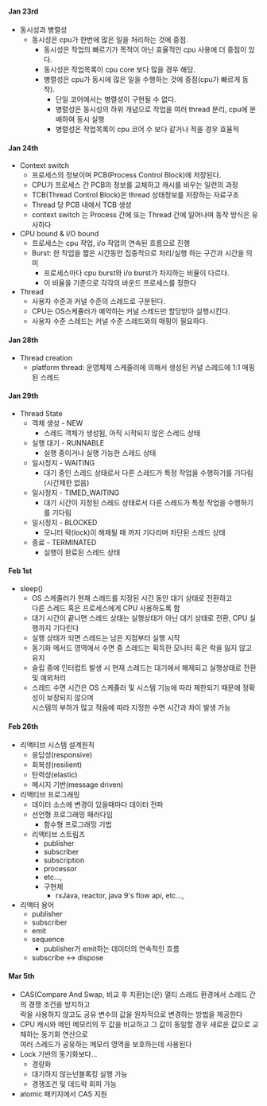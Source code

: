 #### Jan 23rd
- 동시성과 병렬성
  - 동시성은 cpu가 한번에 많은 일을 처리하는 것에 중점.
      - 동시성은 작업의 빠르기가 목적이 아닌 효율적인 cpu 사용에 더 중점이 있다.
      - 동시성은 작업목록이 cpu core 보다 많을 경우 해당.
    - 병렬성은 cpu가 동시에 많은 일을 수행하는 것에 중점(cpu가 빠르게 동작).
      - 단일 코어에서는 병렬성이 구현될 수 없다.
      - 병렬성은 동시성의 하위 개념으로 작업을 여러 thread 분리, cpu에 분배하여 동시 실행
      - 병렬성은 작업목록이 cpu 코어 수 보다 같거나 적을 경우 효율적 
#### Jan 24th
- Context switch
  - 프로세스의 정보이며 PCB(Process Control Block)에 저장된다.
  - CPU가 프로세스 간 PCB의 정보를 교체하고 캐시를 비우는 일련의 과정
  - TCB(Thread Control Block)은 thread 상태정보를 저장하는 자료구조
  - Thread 당 PCB 내에서 TCB 생성
  - context switch 는 Process 간에 또는 Thread 간에 일어나며 동작 방식은 유사하다
- CPU bound & I/O bound
  - 프로세스는 cpu 작업, i/o 작업의 연속된 흐름으로 진행
  - Burst: 한 작업을 짧은 시간동안 집중적으로 처리/실행 하는 구간과 시간을 의미
    - 프로세스마다 cpu burst와 i/o burst가 차지하는 비율이 다르다.
    - 이 비율을 기준으로 각각의 바운드 프로세스를 정한다
- Thread
  - 사용자 수준과 커널 수준의 스레드로 구분된다.
  - CPU는 OS스케쥴러가 예약하는 커널 스레드만 할당받아 실행시킨다.
  - 사용자 수준 스레드는 커널 수준 스레드와의 매핑이 필요하다.
#### Jan 28th
- Thread creation
  - platform thread: 운영체제 스케줄러에 의해서 생성된 커널 스레드에 1:1 매핑된 스레드
#### Jan 29th
- Thread State
  - 객체 생성 - NEW
    - 스레드 객체가 생성됨, 아직 시작되지 않은 스레드 상태
  - 실행 대기 - RUNNABLE
    - 실행 중이거나 실행 가능한 스레드 상태
  - 일시정지 - WAITING
    - 대기 중인 스레드 상태로서 다른 스레드가 특정 작업을 수행하기를 기다림(시간제한 없음)
  - 일시정지 - TIMED_WAITING
    - 대기 시간이 지정된 스레드 상태로서 다른 스레드가 특정 작업을 수행하기를 기다림
  - 일시정지 - BLOCKED
    - 모니터 락(lock)이 해제될 때 까지 기다리며 차단된 스레드 상태
  - 종료 - TERMINATED
    - 실행이 완료된 스레드 상태
#### Feb 1st
- sleep()
  - OS 스케줄러가 현재 스레드를 지정된 시간 동안 대기 상태로 전환하고   
    다른 스레드 혹은 프로세스에게 CPU 사용하도록 함  
  - 대기 시간이 끝나면 스레드 상태는 실행상태가 아닌 대기 상태로 전환, CPU 실행까지 기다린다  
  - 실행 상태가 되면 스레드는 남은 지점부터 실행 시작
  - 동기화 메서드 영역에서 수면 중 스레드는 획득한 모니터 혹은 락을 잃지 않고 유지
  - 슬립 중에 인터럽트 발생 시 현재 스레드는 대기에서 해제되고 실행상태로 전환 및 예외처리
  - 스레드 수면 시간은 OS 스케줄러 및 시스템 기능에 따라 제한되기 때문에 정확성이 보장되지 않으며  
    시스템의 부하가 많고 적음에 따라 지정한 수면 시간과 차이 발생 가능  

#### Feb 26th
- 리액티브 시스템 설계원칙
  - 응답성(responsive)
  - 회복성(resilient)
  - 탄력성(elastic)
  - 메시지 기반(message driven)  
- 리액티브 프로그래밍
  - 데이터 소스에 변경이 있을때마다 데이터 전파
  - 선언형 프로그래밍 패러다임
    - 함수형 프로그래밍 기법
  - 리액티브 스트림즈
    - publisher
    - subscriber
    - subscription
    - processor
    - etc...,
    - 구현체
      - rxJava, reactor, java 9's flow api, etc...,
- 리액터 용어
  - publisher
  - subscriber
  - emit
  - sequence
    - publisher가 emit하는 데이터의 연속적인 흐름
  - subscribe <-> dispose

#### Mar 5th
- CAS(Compare And Swap, 비교 후 치환)는(은) 멀티 스레드 환경에서 스레드 간의 경쟁 조건을 방지하고  
  락을 사용하지 않고도 공유 변수의 값을 원자적으로 변경하는 방법을 제공한다  
- CPU 캐시와 메인 메모리의 두 값을 비교하고 그 값이 동일할 경우 새로운 값으로 교체하는 동기화 연산으로  
  여러 스레드가 공유하는 메모리 영역을 보호하는데 사용된다
- Lock 기반의 동기화보다...  
  - 경량화  
  - 대기하지 않는넌블록킹 실행 가능   
  - 경쟁조건 및 데드락 회피 가능  
- atomic 패키지에서 CAS 지원
